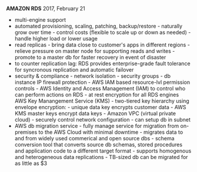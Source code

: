 **AMAZON RDS**
2017, February 21

* multi-engine support
* automated provisioning, scaling, patching, backup/restore
		- naturally grow over time
		- control costs (flexible to scale up or down as needed)
		- handle higher load or lower usage
* read replicas
		- bring data close to customer's apps in different regions
		- relieve pressure on master node for supporting reads and writes
		- promote to a master db for faster recovery in event of disaster
* to counter replication lag: RDS provides enterprise-grade fault tolerance for syncronous replication and automatic failover
* security & compliance
		- network isolation
		- security groups
				- db instance IP firewall protection
		- AWS IAM based resource-lvl permission controls
				- AWS Identity and Access Management (IAM) to control who can perform actions on RDS
		- at rest encryption for all RDS engines AWS Key Manangement Service (KMS)
				- two-tiered key hierarchy using envelope encryption:
					- unique data key encrypts customer data
					- AWS KMS master keys encrypt data keys
		- Amazon VPC (virtual private cloud)
				- securely control network configuration
				- can setup db in subnet
* AWS db migration service
		- fully manage service for migration from on-premises to the AWS Cloud with minimal downtime
		- migrates data to and from widely used commerical and open source dbs
		- schema conversion tool that converts source db schemas, stored procedures and application code to a different target format 
		- supports homogenous and heterogeneous data replications
		- TB-sized db can be migrated for as little as $3